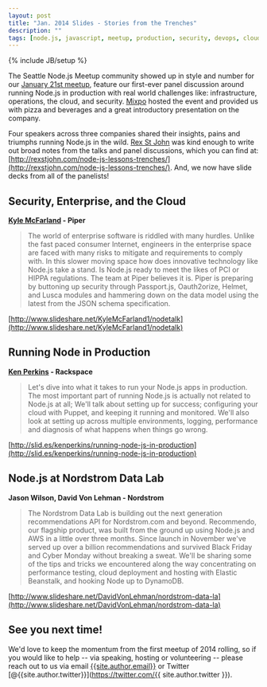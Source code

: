 ```yaml
---
layout: post
title: "Jan. 2014 Slides - Stories from the Trenches"
description: ""
tags: [node.js, javascript, meetup, production, security, devops, cloud]
---
```

{% include JB/setup %}

The Seattle Node.js Meetup community showed up in style and number for our
[January 21st meetup](http://www.meetup.com/Seattle-Node-js/events/128934732/),
feature our first-ever panel discussion around running Node.js in production
with real world challenges like: infrastructure, operations, the cloud, and
security. [Mixpo](http://mixpo.com/) hosted the event and provided us with
pizza and beverages and a great introductory presentation on the company.

Four speakers across three companies shared their insights, pains and triumphs
running Node.js in the wild. [Rex St John](http://rexstjohn.com/) was kind
enough to write out broad notes from the talks and panel discussions, which
you can find at:
[http://rexstjohn.com/node-js-lessons-trenches/](http://rexstjohn.com/node-js-lessons-trenches/).
And, we now have slide decks from all of the panelists!

<!-- more start -->

## Security, Enterprise, and the Cloud

**[Kyle McFarland](https://twitter.com/_KyleMcFarland) - Piper**

> The world of enterprise software is riddled with many hurdles. Unlike the fast
> paced consumer Internet, engineers in the enterprise space are faced with many
> risks to mitigate and requirements to comply with. In this slower moving space
> how does innovative technology like Node.js take a stand. Is Node.js ready to
> meet the likes of PCI or HIPPA regulations. The team at Piper believes it is.
> Piper is preparing by buttoning up security through Passport.js, Oauth2orize,
> Helmet, and Lusca modules and hammering down on the data model using the latest
> from the JSON schema specification.

[http://www.slideshare.net/KyleMcFarland1/nodetalk](http://www.slideshare.net/KyleMcFarland1/nodetalk)


## Running Node in Production

**[Ken Perkins](https://twitter.com/kenperkins) - Rackspace**

> Let's dive into what it takes to run your Node.js apps in production. The most
> important part of running Node.js is actually not related to Node.js at all;
> We'll talk about setting up for success; configuring your cloud with Puppet,
> and keeping it running and monitored. We'll also look at setting up across
> multiple environments, logging, performance and diagnosis of what happens when
> things go wrong.

[http://slid.es/kenperkins/running-node-js-in-production](http://slid.es/kenperkins/running-node-js-in-production)


## Node.js at Nordstrom Data Lab

**Jason Wilson, David Von Lehman - Nordstrom**

> The Nordstrom Data Lab is building out the next generation recommendations API
> for Nordstrom.com and beyond. Recommendo, our flagship product, was built from
> the ground up using Node.js and AWS in a little over three months. Since launch
> in November we've served up over a billion recommendations and survived Black
> Friday and Cyber Monday without breaking a sweat. We'll be sharing some of the
> tips and tricks we encountered along the way concentrating on performance
> testing, cloud deployment and hosting with Elastic Beanstalk, and hooking Node
> up to DynamoDB.

[http://www.slideshare.net/DavidVonLehman/nordstrom-data-la](http://www.slideshare.net/DavidVonLehman/nordstrom-data-la)

## See you next time!

We'd love to keep the momentum from the first meetup of 2014 rolling, so if
you would like to help -- via speaking, hosting or volunteering -- please
reach out to us via email [{{site.author.email}}](mailto:{{site.author.email}})
or Twitter [@{{site.author.twitter}}](https://twitter.com/{{ site.author.twitter }}).

<!-- more end -->
